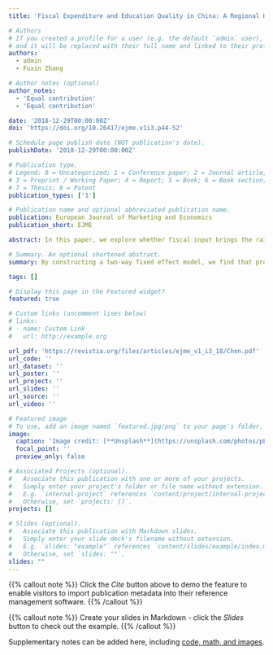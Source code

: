 ```yaml
---
title: 'Fiscal Expenditure and Education Quality in China: A Regional Heterogeneity Analysis'

# Authors
# If you created a profile for a user (e.g. the default `admin` user), write the username (folder name) here
# and it will be replaced with their full name and linked to their profile.
authors:
  - admin
  - Fuxin Zhang

# Author notes (optional)
author_notes:
  - 'Equal contribution'
  - 'Equal contribution'

date: '2018-12-29T00:00:00Z'
doi: 'https://doi.org/10.26417/ejme.v1i3.p44-52'

# Schedule page publish date (NOT publication's date).
publishDate: '2018-12-29T00:00:00Z'

# Publication type.
# Legend: 0 = Uncategorized; 1 = Conference paper; 2 = Journal article;
# 3 = Preprint / Working Paper; 4 = Report; 5 = Book; 6 = Book section;
# 7 = Thesis; 8 = Patent
publication_types: ['1']

# Publication name and optional abbreviated publication name.
publication: European Journal of Marketing and Economics
publication_short: EJME

abstract: In this paper, we explore whether fiscal input brings the raise of regional education quality. To discuss this relationship, we employ Chinese provincial panel data ranged from 2008-2016. By constructing a two-way fixed effect model, we find that provincial education quality is positively associated with the fiscal expenditure, and more specifically, educational expenditure. This correlation is robust even we consider other important factors such economy growth, industrial structure and population structure. Besides, since the regional heterogeneity across China, the relationship between fiscal spending, and education quality may exhibit different patterns, we thus split our samples into eastern region and non-eastern region. Empirical results indicate that our main argument only exists in non-eastern area, which refers to the western area, where expanding fiscal expenditure would be more efficient for the government to raise provincial education quality. Meanwhile, fiscal policy would be less efficient to raise education quality for eastern area, thus new policy instrument is necessary.

# Summary. An optional shortened abstract.
summary: By constructing a two-way fixed effect model, we find that provincial education quality is positively associated with the fiscal expenditure, and more specifically, educational expenditure.

tags: []

# Display this page in the Featured widget?
featured: true

# Custom links (uncomment lines below)
# links:
# - name: Custom Link
#   url: http://example.org

url_pdf: 'https://revistia.org/files/articles/ejme_v1_i3_18/Chen.pdf'
url_code: ''
url_dataset: ''
url_poster: ''
url_project: ''
url_slides: ''
url_source: ''
url_video: ''

# Featured image
# To use, add an image named `featured.jpg/png` to your page's folder.
image:
  caption: 'Image credit: [**Unsplash**](https://unsplash.com/photos/pLCdAaMFLTE)'
  focal_point: ''
  preview_only: false

# Associated Projects (optional).
#   Associate this publication with one or more of your projects.
#   Simply enter your project's folder or file name without extension.
#   E.g. `internal-project` references `content/project/internal-project/index.md`.
#   Otherwise, set `projects: []`.
projects: []

# Slides (optional).
#   Associate this publication with Markdown slides.
#   Simply enter your slide deck's filename without extension.
#   E.g. `slides: "example"` references `content/slides/example/index.md`.
#   Otherwise, set `slides: ""`.
slides: ""
---
```


{{% callout note %}}
Click the _Cite_ button above to demo the feature to enable visitors to import publication metadata into their reference management software.
{{% /callout %}}

{{% callout note %}}
Create your slides in Markdown - click the _Slides_ button to check out the example.
{{% /callout %}}

Supplementary notes can be added here, including [code, math, and images](https://wowchemy.com/docs/writing-markdown-latex/).
